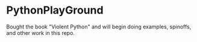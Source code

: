 PythonPlayGround
================

Bought the book "Violent Python" and will begin doing examples, spinoffs, and other work in this repo.
